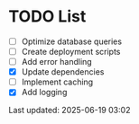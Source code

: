 # TODO List

- [ ] Optimize database queries
- [ ] Create deployment scripts
- [ ] Add error handling
- [x] Update dependencies
- [ ] Implement caching
- [x] Add logging

Last updated: 2025-06-19 03:02
